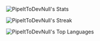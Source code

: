 ![PipeItToDevNull's Stats](https://github-readme-stats.vercel.app/api?username=PipeItToDevNull&theme=nord&show_icons=true&hide_border=true&count_private=true)

![PipeItToDevNull's Streak](https://github-readme-streak-stats.herokuapp.com/?user=PipeItToDevNull&theme=nord&hide_border=true)

![PipeItToDevNull's Top Languages](https://github-readme-stats.vercel.app/api/top-langs/?username=PipeItToDevNull&theme=nord&show_icons=true&hide_border=true&layout=compact)

<!--
**PipeItToDevNull/PipeItToDevNull** is a ✨ _special_ ✨ repository because its `README.md` (this file) appears on your GitHub profile.

Here are some ideas to get you started:

- 🔭 I’m currently working on ...
- 🌱 I’m currently learning ...
- 👯 I’m looking to collaborate on ...
- 🤔 I’m looking for help with ...
- 💬 Ask me about ...
- 📫 How to reach me: ...
- 😄 Pronouns: ...
- ⚡ Fun fact: ...
-->
